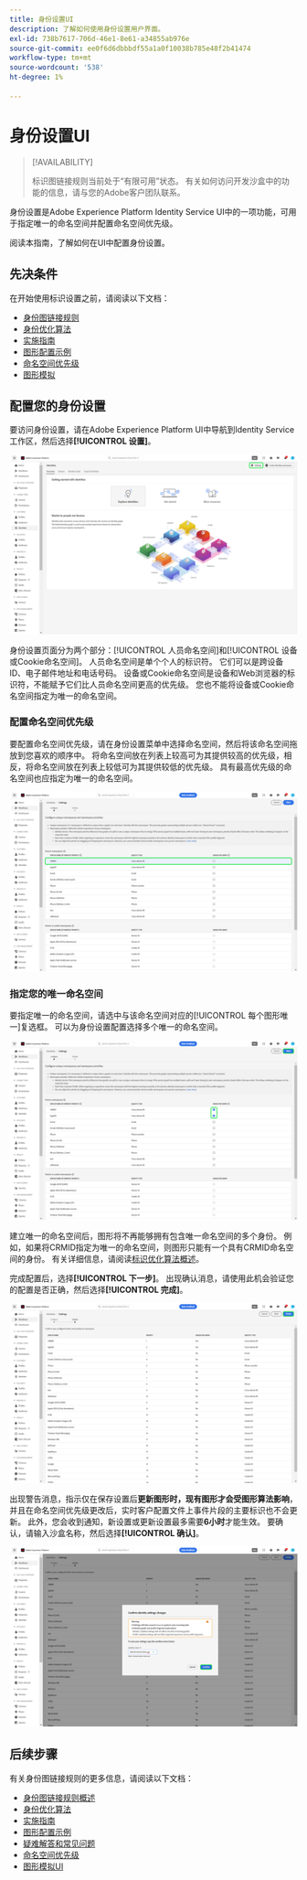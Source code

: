 ```yaml
---
title: 身份设置UI
description: 了解如何使用身份设置用户界面。
exl-id: 738b7617-706d-46e1-8e61-a34855ab976e
source-git-commit: ee0f6d6dbbbdf55a1a0f10038b785e48f2b41474
workflow-type: tm+mt
source-wordcount: '538'
ht-degree: 1%

---
```


# 身份设置UI

>[!AVAILABILITY]
>
>标识图链接规则当前处于“有限可用”状态。 有关如何访问开发沙盒中的功能的信息，请与您的Adobe客户团队联系。

身份设置是Adobe Experience Platform Identity Service UI中的一项功能，可用于指定唯一的命名空间并配置命名空间优先级。

阅读本指南，了解如何在UI中配置身份设置。

## 先决条件

在开始使用标识设置之前，请阅读以下文档：

* [身份图链接规则](./overview.md)
* [身份优化算法](./identity-optimization-algorithm.md)
* [实施指南](./implementation-guide.md)
* [图形配置示例](./example-configurations.md)
* [命名空间优先级](./namespace-priority.md)
* [图形模拟](./graph-simulation.md)

## 配置您的身份设置

要访问身份设置，请在Adobe Experience Platform UI中导航到Identity Service工作区，然后选择&#x200B;**[!UICONTROL 设置]**。

![已选择身份设置按钮。](../images/rules/identities-ui.png)

身份设置页面分为两个部分：[!UICONTROL 人员命名空间]和[!UICONTROL 设备或Cookie命名空间]。 人员命名空间是单个个人的标识符。 它们可以是跨设备ID、电子邮件地址和电话号码。 设备或Cookie命名空间是设备和Web浏览器的标识符，不能赋予它们比人员命名空间更高的优先级。 您也不能将设备或Cookie命名空间指定为唯一的命名空间。

### 配置命名空间优先级

要配置命名空间优先级，请在身份设置菜单中选择命名空间，然后将该命名空间拖放到您喜欢的顺序中。 将命名空间放在列表上较高可为其提供较高的优先级，相反，将命名空间放在列表上较低可为其提供较低的优先级。 具有最高优先级的命名空间也应指定为唯一的命名空间。

![身份设置工作区中突出显示了人员命名空间。](../images/rules/namespace-priority.png)

### 指定您的唯一命名空间

要指定唯一的命名空间，请选中与该命名空间对应的[!UICONTROL 每个图形唯一]复选框。 可以为身份设置配置选择多个唯一的命名空间。

![选定两个命名空间并将其定义为唯一。](../images/rules/unique-namespace.png)

建立唯一的命名空间后，图形将不再能够拥有包含唯一命名空间的多个身份。 例如，如果将CRMID指定为唯一的命名空间，则图形只能有一个具有CRMID命名空间的身份。 有关详细信息，请阅读[标识优化算法概述](./identity-optimization-algorithm.md#unique-namespace)。

完成配置后，选择&#x200B;**[!UICONTROL 下一步]**。 出现确认消息，请使用此机会验证您的配置是否正确，然后选择&#x200B;**[!UICONTROL 完成]**。

![已突出显示Finish的验证页面。](../images/rules/finish.png)

出现警告消息，指示仅在保存设置后&#x200B;**更新图形时，现有图形才会受图形算法影响**，并且在命名空间优先级更改后，实时客户配置文件上事件片段的主要标识也不会更新。 此外，您会收到通知，新设置或更新设置最多需要&#x200B;**6小时**&#x200B;才能生效。 要确认，请输入沙盒名称，然后选择&#x200B;**[!UICONTROL 确认]**。

![确认窗口，显示有关在处理配置之前延迟6小时的警告。](../images/rules/confirm-settings.png)

## 后续步骤

有关身份图链接规则的更多信息，请阅读以下文档：

* [身份图链接规则概述](./overview.md)
* [身份优化算法](./identity-optimization-algorithm.md)
* [实施指南](./implementation-guide.md)
* [图形配置示例](./example-configurations.md)
* [疑难解答和常见问题](./troubleshooting.md)
* [命名空间优先级](./namespace-priority.md)
* [图形模拟UI](./graph-simulation.md)